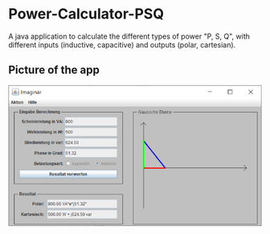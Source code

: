 # Power-Calculator-PSQ
A java application to calculate the different types of power "P, S, Q", with different inputs (inductive, capacitive) and outputs (polar, cartesian).
<html>
<body>

<h2>Picture of the app</h2>
<img src="https://github.com/nicokorn/Power-Calculator-PSQ/blob/master/Intro.PNG" alt="power1">

</body>
</html>
